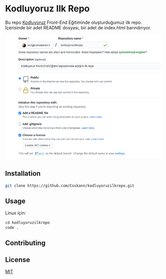 # Kodluyoruz Ilk Repo

Bu repo [Kodluyoruz](https://www.kodluyoruz.org) Front-End Eğitiminde oluşturduğumuz ilk repo. İçerisinde bir adet README dosyası, bir adet de index.html barındırıyor.

![github](figures/github.png)

## Installation



```bash
git clone https://github.com/Coskann/kodluyoruzilkrepo.git
```

## Usage

Linux için:
```linux
cd kodluyoruzilkrepo
code .
```

## Contributing


## License
[MIT](https://choosealicense.com/licenses/mit/)